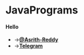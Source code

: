 # JavaPrograms

#### Hello
* ->__[@Asrith-Reddy](https://github.com/asrith-reddy)__
* ->__[Telegram](http://www.telegram.dog/Asrith_Reddy)__
